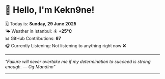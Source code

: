 # 👋 Hello, I'm Kekn9ne!

🗓️ Today is: **Sunday, 29 June 2025**  
🌤️ Weather in Istanbul: **☀️   +25°C**  
📊 GitHub Contributions: **67**  
🎧 Currently Listening: Not listening to anything right now ❌

---

_"Failure will never overtake me if my determination to succeed is strong enough. — *Og Mandino*"_

---
